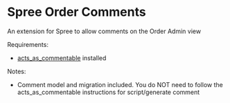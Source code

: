 # Spree Order Comments

An extension for Spree to allow comments on the Order Admin view

Requirements:

* [acts\_as\_commentable](http://github.com/jackdempsey/acts_as_commentable) installed

Notes:

* Comment model and migration included.  You do NOT need to follow the acts\_as\_commentable instructions for script/generate comment